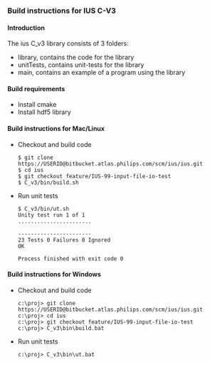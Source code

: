 ### Build instructions for IUS C-V3

#### Introduction

The ius C_v3 library consists of 3 folders:
- library, contains the code for the library 
- unitTests, contains unit-tests for the library
- main, contains an example of a program using the library

#### Build requirements
- Install cmake
- Install hdf5 library

#### Build instructions for Mac/Linux

- Checkout and build code

    ```
    $ git clone https://USERID@bitbucket.atlas.philips.com/scm/ius/ius.git
    $ cd ius
    $ git checkout feature/IUS-99-input-file-io-test
    $ C_v3/bin/build.sh
    ```
- Run unit tests

    ```
    $ C_v3/bin/ut.sh
    Unity test run 1 of 1
    .......................
    
    -----------------------
    23 Tests 0 Failures 0 Ignored 
    OK
    
    Process finished with exit code 0
    ```

#### Build instructions for Windows

- Checkout and build code

    ```
    c:\proj> git clone https://USERID@bitbucket.atlas.philips.com/scm/ius/ius.git
    c:\proj> cd ius
    c:\proj> git checkout feature/IUS-99-input-file-io-test
    c:\proj> C_v3\bin\build.bat
    ```
- Run unit tests

    ```
    c:\proj> C_v3\bin\ut.bat
    ```
